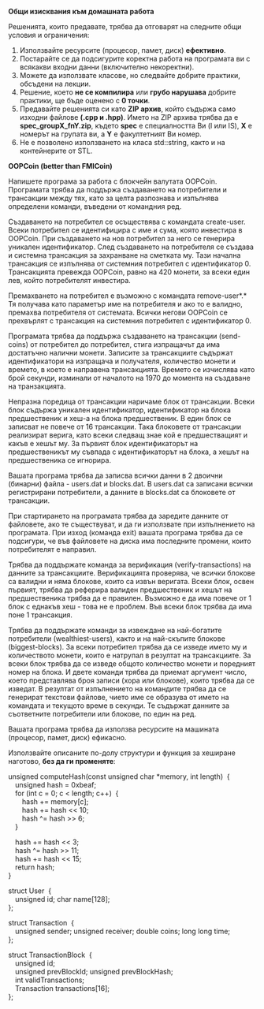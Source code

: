 **Общи изисквания към домашната работа**

Решенията, които предавате, трябва да отговарят на следните общи условия и ограничения:

1. Използвайте ресурсите (процесор, памет, диск) **ефективно**.
2. Постарайте се да подсигурите коректна работа на програмата ви с всякакви входни данни (включително некоректни).
3. Можете да използвате класове, но следвайте добрите практики, обсъдени на лекции.
4. Решение, което **не се компилира** или **грубо нарушава** добрите практики, ще бъде оценено с **0 точки**.
5. Предавайте решенията си като **ZIP архив**, който съдържа само изходни файлове **(.cpp и .hpp)**. Името на ZIP архива трябва да е **spec\_groupX\_fnY.zip**, където **spec** е специалността Ви (I или IS), **X** е номерът на групата ви, а **Y** е факултетният Ви номер.
6. Не е позволено използването на класа std::string, както и на контейнерите от STL.

**OOPCoin (better than FMICoin)**

Напишете програма за работа с блокчейн валутата OOPCoin. Програмата трябва да поддържа създаването на потребители и трансакции между тях, като за целта разпознава и изпълнява определени команди, въведени от командния ред.

Създаването на потребител се осъществява с командата create-user. Всеки потребител се идентифицира с име и сума, която инвестира в OOPCoin. При създаването на нов потребител за него се генерира уникален идентификатор. След създаването на потребителя се създава и системна трансакция за захранване на сметката му. Тази начална трансакция се изпълнява от системния потребител с идентификатор 0. Трансакцията превежда OOPCoin, равно на 420 монети, за всеки един лев, който потребителят инвестира.

Премахването на потребител е възможно с командата remove-user*.* Тя получава като параметър име на потребителя и ако то е валидно, премахва потребителя от системата. Всички негови OOPCoin се прехвърлят с трансакция на системния потребител с идентификатор 0.

Програмата трябва да поддържа създаването на трансакции (send-coins) от потребител до потребител, стига изпращачът да има достатъчно налични монети. Записите за трансакциите съдържат идентификатори на изпращача и получателя, количество монети и времето, в което е направена трансакцията. Времето се изчислява като брой секунди, изминали от началото на 1970 до момента на създаване на транзакцията.

Непразна поредица от трансакции наричаме блок от трансакции. Всеки блок съдържа уникален идентификатор, идентификатор на блока предшественик и хеш-а на блока предшественик. В един блок се записват не повече от 16 трансакции. Така блоковете от трансакции реализират верига, като всеки следващ знае кой е предшестващият и какъв е хешът му. За първият блок идентификаторът на предшественикът му съвпада с идентификаторът на блока, а хешът на предшественика се игнорира.

Вашата програма трябва да записва всички данни в 2 двоични (бинарни) файла - users.dat и blocks.dat. В users.dat са записани всички регистрирани потребители, а данните в blocks.dat са блоковете от трансакции.

При стартирането на програмата трябва да заредите данните от файловете, ако те съществуват, и да ги използвате при изпълнението на програмата. При изход (команда exit) вашата програма трябва да се подсигури, че във файловете на диска има последните промени, които потребителят е направил.

Трябва да поддържате команда за верификация (verify-transactions) на данните за трансакциите. Верификацията проверява, че всички блокове са валидни и няма блокове, които са извън веригата. Всеки блок, освен първият, трябва да реферира валиден предшественик и хешът на предшественика трябва да е правилен. Възможно е да има повече от 1 блок с еднакъв хеш - това не е проблем. Във всеки блок трябва да има поне 1 трансакция.

Трябва да поддържате команди за извеждане на най-богатите потребители (wealthiest-users), както и на най-скъпите блокове (biggest-blocks). За всеки потребител трябва да се изведе името му и количеството монети, които е натрупал в резултат на трансакциите. За всеки блок трябва да се изведе общото количество монети и поредният номер на блока. И двете команди трябва да приемат аргумент число, което представлява броя записи (хора или блокове), които трябва да се изведат. В резултат от изпълнението на командите трябва да се генерират текстови файлове, чието име се образува от името на командата и текущото време в секунди. Те съдържат данните за съответните потребители или блокове, по един на ред.

Вашата програма трябва да използва ресурсите на машината (процесор, памет, диск) ефикасно.

Използвайте описаните по-долу структури и функция за хеширане наготово, **без да ги променяте**:

unsigned computeHash(const unsigned char \*memory, int length)&nbsp; {<br />
  &emsp;unsigned hash = 0xbeaf;<br />
  &emsp;for (int c = 0; c < length; c++)&nbsp; {<br />
    &emsp;&emsp;hash += memory[c];<br />
    &emsp;&emsp;hash += hash << 10;<br />
    &emsp;&emsp;hash ^= hash >> 6;<br />
  &emsp;}<br />

  &emsp;hash += hash << 3; <br />
  &emsp;hash ^= hash >> 11; <br />
  &emsp;hash += hash << 15; <br />
  &emsp;return hash;<br />
}<br />

struct User&nbsp; {<br />
  &emsp;unsigned id; char name[128];<br />
};<br />

struct Transaction&nbsp; {<br />
  &emsp;unsigned sender; unsigned receiver; double coins; long long time;<br />
};<br />

struct TransactionBlock&nbsp; {<br />
  &emsp;unsigned id;<br />
  &emsp;unsigned prevBlockId; unsigned prevBlockHash;<br />
  &emsp;int validTransactions;<br />
  &emsp;Transaction transactions[16]; <br />
};

